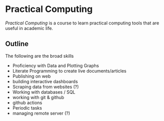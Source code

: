 # Practical Computing

_Practical Computing_ is a course to learn practical computing tools that are useful in academic life.

## Outline

The following are the broad skills

- Proficiency with Data and Plotting Graphs
- Literate Programming to create live documents/articles
- Publishing on web
- building interactive dashboards
- Scraping data from websites (?)
- Working with databases / SQL
- working with git & github
- github actions
- Periodic tasks
- managing remote server (?)

